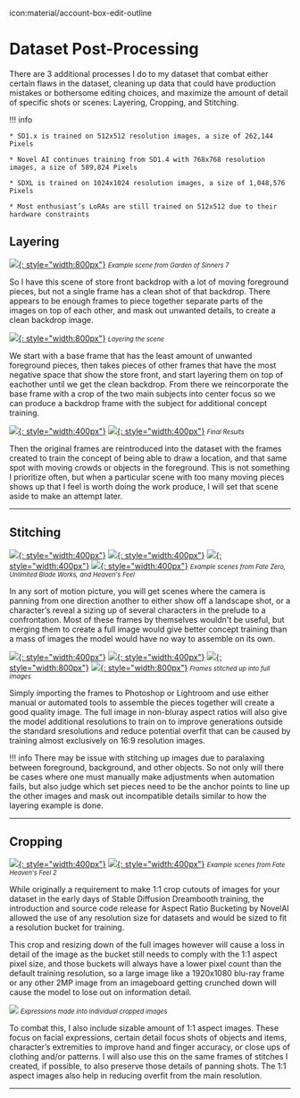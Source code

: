 icon:material/account-box-edit-outline
# Dataset Post-Processing

There are 3 additional processes I do to my dataset that combat either certain flaws in the dataset, cleaning up data that could have production mistakes or bothersome editing choices, and maximize the amount of detail of specific shots or scenes: Layering, Cropping, and Stitching.

!!! info
    
    * SD1.x is trained on 512x512 resolution images, a size of 262,144 Pixels

    * Novel AI continues training from SD1.4 with 768x768 resolution images, a size of 589,824 Pixels

    * SDXL is trained on 1024x1024 resolution images, a size of 1,048,576 Pixels
    
    * Most enthusiast’s LoRAs are still trained on 512x512 due to their hardware constraints

## Layering

[![](./images/datasetpostprocess/Layering/KnK-Scene.gif){: style="width:800px"}](./images/datasetpostprocess/Layering/KnK-Scene.gif)
<span style="font-size: 80%;">*Example scene from Garden of Sinners 7*</span>

So I have this scene of store front backdrop with a lot of moving foreground pieces, but not a single frame has a clean shot of that backdrop. There appears to be enough frames to piece together separate parts of the images on top of each other, and mask out unwanted details, to create a clean backdrop image.  

[![](./images/datasetpostprocess/Layering/KnK-Frame-Layer.gif){: style="width:800px"}](./images/datasetpostprocess/Layering/KnK-Frame-Layer.gif)
<span style="font-size: 80%;">*Layering the scene*</span>

We start with a base frame that has the least amount of unwanted foreground pieces, then takes pieces of other frames that have the most negative space that show the store front, and start layering them on top of eachother until we get the clean backdrop. From there we reincorporate the base frame with a crop of the two main subjects into center focus so we can produce a backdrop frame with the subject for additional concept training.

[![](./images/datasetpostprocess/Layering/KnK-7-Layered-BG.png){: style="width:400px"}](./images/datasetpostprocess/Layering/KnK-7-Layered-BG.png)
[![](./images/datasetpostprocess/Layering/KnK-7-Layered-BG-1boy1girl.png){: style="width:400px"}](./images/datasetpostprocess/Layering/KnK-7-Layered-BG-1boy1girl.png)
<span style="font-size: 80%;">*Final Results*</span>

Then the original frames are reintroduced into the dataset with the frames created to train the concept of being able to draw a location, and that same spot with moving crowds or objects in the foreground. This is not something I prioritize often, but when a particular scene with too many moving pieces shows up that I feel is worth doing the work produce, I will set that scene aside to make an attempt later.

----

## Stitching

[![](./images/datasetpostprocess/Stitching/Scene/fz-excaliblast.gif){: style="width:400px"}](./images/datasetpostprocess/Stitching/Scene/fz-excaliblast.gif)
[![](./images/datasetpostprocess/Stitching/Scene/fsn-redman.gif){: style="width:400px"}](./images/datasetpostprocess/Stitching/Scene/fsn-redman.gif)
[![](./images/datasetpostprocess/Stitching/Scene/fz-firearms2.gif){: style="width:400px"}](./images/datasetpostprocess/Stitching/Scene/fz-firearms2.gif)
[![](./images/datasetpostprocess/Stitching/Scene/hf-culandscape.gif){: style="width:400px"}](./images/datasetpostprocess/Stitching/Scene/hf-culandscape.gif)
<span style="font-size: 80%;">*Example scenes from Fate Zero, Unlimited Blade Works, and Heaven's Feel*</span>

In any sort of motion picture, you will get scenes where the camera is panning from one direction another to either show off a landscape shot, or a character’s reveal a sizing up of several characters in the prelude to a confrontation. Most of these frames by themselves wouldn't be useful, but merging them to create a full image would give better concept training than a mass of images the model would have no way to assemble on its own.

[![](./images/datasetpostprocess/Stitching/Stitch/FZ_OP1_1858-Pano.png){: style="width:400px"}](./images/datasetpostprocess/Stitching/Stitch/FZ_OP1_1858-Pano.png)
[![](./images/datasetpostprocess/Stitching/Stitch/FSN_UBW_0_22074-Pano.png){: style="width:400px"}](./images/datasetpostprocess/Stitching/Stitch/FSN_UBW_0_22074-Pano.png)
[![](./images/datasetpostprocess/Stitching/Stitch/FZ_3_24233-Pano.png){: style="width:800px"}](./images/datasetpostprocess/Stitching/Stitch/FZ_3_24233-Pano.png)
[![](./images/datasetpostprocess/Stitching/Stitch/FSN_HF_1_133709-Pano.png){: style="width:800px"}](./images/datasetpostprocess/Stitching/Stitch/FSN_HF_1_133709-Pano.png)
<span style="font-size: 80%;">*Frames stitched up into full images*</span>

 Simply importing the frames to Photoshop or Lightroom and use either manual or automated tools to assemble the pieces together will create a good quality image. The full image in non-bluray aspect ratios will also give the model additional resolutions to train on to improve generations outside the standard sresolutions and reduce potential overfit that can be caused by training almost exclusively on 16:9 resolution images.

!!! info
     There may be issue with stitching up images due to paralaxing between foreground, background, and other objects. So not only will there be cases where one must manually make adjustments when automation fails, but also judge which set pieces need to be the anchor points to line up the other images and mask out incompatible details similar to how the layering example is done.

----

## Cropping

[![](./images/datasetpostprocess/Cropping/Scene/hf-sakuraupset.gif){: style="width:400px"}](./images/datasetpostprocess/Cropping/Scene/hf-sakuraupset.gif)
[![](./images/datasetpostprocess/Cropping/Scene/hf-iliyaspin.gif){: style="width:400px"}](./images/datasetpostprocess/Cropping/Scene/hf-iliyaspin.gif)
<span style="font-size: 80%;">*Example scenes from Fate Heaven's Feel 2*</span>


While originally a requirement to make 1:1 crop cutouts of images for your dataset in the early days of Stable Diffusion Dreambooth training, the introduction and source code release for Aspect Ratio Bucketing by NovelAI allowed the use of any resolution size for datasets and would be sized to fit a resolution bucket for training. 

This crop and resizing down of the full images however will cause a loss in detail of the image as the bucket still needs to comply with the 1:1 aspect pixel size, and those buckets will always have a lower pixel count than the default training resolution, so a large image like a 1920x1080 blu-ray frame or any other 2MP image from an imageboard getting crunched down will cause the model to lose out on information detail. 

[![](./images/datasetpostprocess/Cropping/Sheets/crop-sheet.png)](./images/datasetpostprocess/Cropping/Sheets/crop-sheet.png)
<span style="font-size: 80%;">*Expressions made into individual cropped images*</span>

To combat this, I also include sizable amount of 1:1 aspect images. These focus on facial expressions, certain detail focus shots of objects and items, character’s extremities to improve hand and finger accuracy, or close ups of clothing and/or patterns. I will also use this on the same frames of stitches I created, if possible, to also preserve those details of panning shots. The 1:1 aspect images also help in reducing overfit from the main resolution.

----
